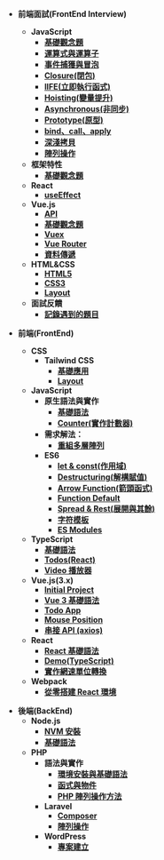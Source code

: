 - **前端面試(FrontEnd Interview)**

  - **JavaScript**
    - [**基礎觀念題**](FrontEnd-Interview/JavaScript/basic.md)
    - [**運算式與運算子**](FrontEnd-Interview/JavaScript/count.md)
    - [**事件捕獲與冒泡**](FrontEnd-Interview/JavaScript/event.md)
    - [**Closure(閉包)**](FrontEnd-Interview/JavaScript/closure.md)
    - [**IIFE(立即執行函式)**](FrontEnd-Interview/JavaScript/IIFE.md)
    - [**Hoisting(變量提升)**](FrontEnd-Interview/JavaScript/hoisting.md)
    - [**Asynchronous(非同步)**](FrontEnd-Interview/JavaScript/async.md)
    - [**Prototype(原型)**](FrontEnd-Interview/JavaScript/prototype.md)
    - [**bind、call、apply**](FrontEnd-Interview/JavaScript/bind-call-apply.md)
    - [**深淺拷貝**](FrontEnd-Interview/JavaScript/copy.md)
    - [**陣列操作**](FrontEnd-Interview/JavaScript/array.md)
  - **框架特性**
    - [**基礎觀念題**](FrontEnd-Interview/Framework/concept.md)
  - **React**
    - [**useEffect**](FrontEnd-Interview/React/useEffect.md)
  - **Vue.js**
    - [**API**](FrontEnd-Interview/Vue.js/api.md)
    - [**基礎觀念題**](FrontEnd-Interview/Vue.js/concept.md)
    - [**Vuex**](FrontEnd-Interview/Vue.js/vuex.md)
    - [**Vue Router**](FrontEnd-Interview/Vue.js/vue-router.md)
    - [**資料傳遞**](FrontEnd-Interview/Vue.js/props.md)
  - **HTML&CSS**
    - [**HTML5**](FrontEnd-Interview/HTML&CSS/html5.md)
    - [**CSS3**](FrontEnd-Interview/HTML&CSS/css3.md)
    - [**Layout**](FrontEnd-Interview/HTML&CSS/layout.md)
  - **面試反饋**
    - [**記錄遇到的題目**](FrontEnd-Interview/Feedback/Feedback.md)
    <!-- - **Webpack** -->

- **前端(FrontEnd)**
  - **CSS**
    - **Tailwind CSS**
      - [**基礎應用**](FrontEnd/CSS/TailwindCSS/basic.md)
      - [**Layout**](FrontEnd/CSS/TailwindCSS/layout.md)
  - **JavaScript**
    - **原生語法與實作**
      - [**基礎語法**](FrontEnd/JavaScript/Vanilla/grammar.md)
      - [**Counter(實作計數器)**](FrontEnd/JavaScript/Vanilla/counter.md)
    - **需求解法：**
      - [**重組多層陣列**](FrontEnd/JavaScript/Solution/array-operating.md)
    - **ES6**
      - [**let & const(作用域)**](FrontEnd/JavaScript/ES6/let-const.md)
      - [**Destructuring(解構賦值)**](FrontEnd/JavaScript/ES6/destructuring.md)
      - [**Arrow Function(箭頭函式)**](FrontEnd/JavaScript/ES6/arrow-function.md)
      - [**Function Default**](FrontEnd/JavaScript/ES6/function-default.md)
      - [**Spread & Rest(展開與其餘)**](FrontEnd/JavaScript/ES6/spread-rest.md)
      - [**字符模板**](FrontEnd/JavaScript/ES6/template-strings.md)
      - [**ES Modules**](FrontEnd/JavaScript/ES6/es-modules.md)
  - **TypeScript**
    - [**基礎語法**](FrontEnd/TypeScript/grammar.md)
    - [**Todos(React)**](FrontEnd/TypeScript/todos.md)
    - [**Video 播放器**](FrontEnd/TypeScript/video.md)
  - **Vue.js(3.x)**
    - [**Initial Project**](FrontEnd/Vue.js/3.x/initial.md)
    - [**Vue 3 基礎語法**](FrontEnd/Vue.js/3.x/grammar.md)
    - [**Todo App**](FrontEnd/Vue.js/3.x/todo.md)
    - [**Mouse Position**](FrontEnd/Vue.js/3.x/mouse-position.md)
    - [**串接 API (axios)**](FrontEnd/Vue.js/3.x/dog-api.md)
  - **React**
    - [**React 基礎語法**](FrontEnd/React/grammar.md)
    - [**Demo(TypeScript)**](FrontEnd/React/react-ts-demo.md)
    - [**實作網速單位轉換**](FrontEnd/React/speed.md)
  - **Webpack**
    - [**從零搭建 React 環境**](FrontEnd/Webpack/React/init.md)

<!-- *** -->

- **後端(BackEnd)**
  - **Node.js**
    - [**NVM 安裝**](BackEnd/Node.js/Vanilla/nvm.md)
    - [**基礎語法**](BackEnd/Node.js/Vanilla/grammar.md)
  - **PHP**
    - **語法與實作**
      - [**環境安裝與基礎語法**](BackEnd/PHP/Vanilla/grammar.md)
      - [**函式與物件**](BackEnd/PHP/Vanilla/function-object.md)
      - [**PHP 陣列操作方法**](BackEnd/PHP/Vanilla/array-operating.md)
    - **Laravel**
      - [**Composer**](BackEnd/PHP/Laravel/composer.md)
      - [**陣列操作**](BackEnd/PHP/Laravel/operating.md)
    - **WordPress**
      - [**專案建立**](BackEnd/PHP/WordPress/init-project.md)

<!-- *** -->
<!-- - **資料庫(Database)**
  - **MySQL**
    - **語法與實作**
      - [**環境安裝**](Database/MySQL/install.md) -->

<!-- 計算機概論 -->
<!-- - **Computer**
  - **概論**
    - [**認識 WWW**](Computer/www.md) -->
